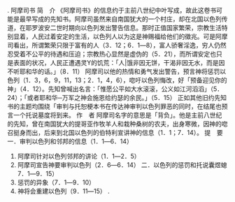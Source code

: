 . 阿摩司书 
简　介 
《阿摩司书》的信息约于主前八世纪中叶写成，故此这卷书可能是最早写成的先知书。阿摩司虽然来自南国犹大的一个村庄，却在北国以色列传道，在耶罗波安二世时期向以色列发出警告信息。那时正值国家繁荣，宗教生活特别显着，人民过着安定的生活，以色列人以为这是神赐福给他们的徵兆。可是阿摩司看出，所谓繁荣只限于富有的人（3．12；6．1―8），富人骄奢淫逸，穷人仍然忍受着不公平的待遇和压迫；宗教热心显然是虚伪的（5．21），而所谓安定也只是表面的状况，人民正遭遇灵Y的饥荒：「人|饿非因无饼，干渴非因无水，而是因不听耶和华的话。」（8．11） 
阿摩司以他的热情和勇气发出警告，预言神将惩罚以色列（1．3，6，9，11，13；2．1，4，6），唿吁以色列悔改，好「预备迎见你的神」（4．12）。先知曾喊出名言：「惟愿公平如大水滚滚，公义如江河滔滔」（5．24）；「或者耶和华─万军之神会施恩给约瑟的余民。」（5．15） 
正如其他旧约先知书的主题均围绕「审判与托恕梗本书在传达神审判以色列罪恶的同时，在结尾也预言一个托说墓度将到来。 
作　者 
阿摩司名字的意思是「背负」。他是主前八世纪的先知，曾在南国犹大的提哥亚作牧羊人和栽种桑树的农夫，出身寒微，因神的唿召挺身而出，后来到北国以色列的伯特利宣讲神的信息（1．1；7．14）。 
提　要 
一．审判以色列和邻邦的信息（1．1―6．14） 
 1. 阿摩司针对以色列邻邦的讲论（1．1―2．5） 
 2. 阿摩司宣告神要审判以色列（2．6―6．14） 
二．以色列的惩罚和托说囊煜螅7．1―9．15） 
 1. 惩罚的异象（7．1―9．10） 
 2. 神将会重建以色列（9．11―15） 
.